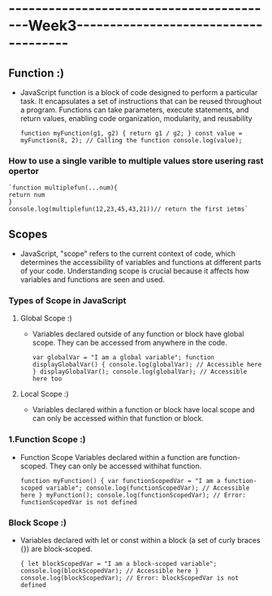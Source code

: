 # -----------------------------------------Week3-------------------------------------

## Function :)

* JavaScript function is a block of code designed to perform a particular task. It encapsulates a set of instructions that can be reused throughout a program. Functions can take parameters, execute statements, and return values, enabling code organization, modularity, and reusability

    `function myFunction(g1, g2) {
        return g1 / g2;
    }
    const value = myFunction(8, 2); // Calling the function
    console.log(value);`

### How to use a single varible  to multiple values store usering rast opertor

    `function multiplefun(...num){
    return num
    }
    console.log(multiplefun(12,23,45,43,21))// return the first ietms`

## Scopes

* JavaScript, "scope" refers to the current context of code, which determines the accessibility of variables and functions at different parts of your code. Understanding scope is crucial because it affects how variables and functions are seen and used.

### Types of Scope in JavaScript

1. Global Scope :)

    * Variables declared outside of any function or block have global scope. They can be accessed from anywhere in the code.

        `var globalVar = "I am a global variable";
        function displayGlobalVar() {
            console.log(globalVar); // Accessible here
        }
        displayGlobalVar();
        console.log(globalVar); // Accessible here too`

2. Local Scope :)

    * Variables declared within a function or block have local scope and can only be accessed within that function or block.

### 1.Function Scope :)

* Function Scope Variables declared within a function are function-scoped. They can only be accessed withihat function.

    `function myFunction() {
            var functionScopedVar = "I am a function-scoped variable";
            console.log(functionScopedVar); // Accessible here
            }
            myFunction();
            console.log(functionScopedVar); // Error: functionScopedVar is not defined
            `
        

### Block Scope :)

* Variables declared with let or const within a block (a set of curly braces {}) are block-scoped.

    `{
    let blockScopedVar = "I am a block-scoped variable";
    console.log(blockScopedVar); // Accessible here
    }
    console.log(blockScopedVar); // Error: blockScopedVar is not defined `


        
